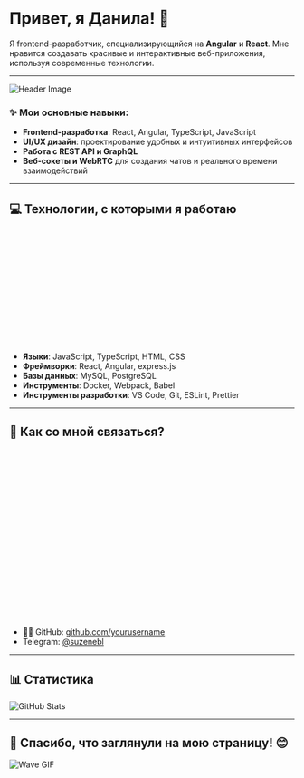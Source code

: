 # Привет, я Данила! 👋

Я frontend-разработчик, специализирующийся на **Angular** и **React**. Мне нравится создавать красивые и интерактивные веб-приложения, используя современные технологии.

---

![Header Image](https://i.giphy.com/VTtANKl0beDFQRLDTh.webp)

### ✨ **Мои основные навыки**:
- **Frontend-разработка**: React, Angular, TypeScript, JavaScript
- **UI/UX дизайн**: проектирование удобных и интуитивных интерфейсов
- **Работа с REST API и GraphQL**
- **Веб-сокеты и WebRTC** для создания чатов и реального времени взаимодействий

---

## 💻 Технологии, с которыми я работаю

<div style="width: auto; height: 200px; background-image: url('https://i.giphy.com/l2Sq72gPlwox4o2n6.webp'); background-size: cover; background-position: center -60px;"></div>

- **Языки**: JavaScript, TypeScript, HTML, CSS
- **Фреймворки**: React, Angular, express.js
- **Базы данных**: MySQL, PostgreSQL
- **Инструменты**: Docker, Webpack, Babel
- **Инструменты разработки**: VS Code, Git, ESLint, Prettier

---

## 🌱 Как со мной связаться?

<div style="width: auto; height: 300px; background-image: url('https://i.giphy.com/JKvxJN5d9L1HOfjZ6r.webp'); background-size: cover; background-position: center -130px;">
</div>

- 🧑‍💻 GitHub: [github.com/yourusername](https://github.com/yourusername)
- Telegram: [@suzenebl](https://t.me/suzenebl)
---

## 📊 Статистика

![GitHub Stats](https://github-readme-stats.vercel.app/api?username=yourusername&show_icons=true&theme=radical)

---

## 🎉 Спасибо, что заглянули на мою страницу! 😊

![Wave GIF](https://media3.giphy.com/media/xUPGcEliCc7bETyfO8/giphy.gif?cid=6c09b952axx3xeamo47frqi14esdykj08gjo6lwkv0eut6g0&ep=v1_internal_gif_by_id&rid=giphy.gif&ct=g)

